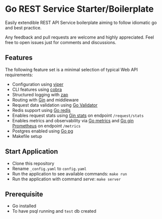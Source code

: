 # Go REST Service Starter/Boilerplate

Easily extendible REST API Service boilerplate aiming to follow idiomatic go and best practice.

Any feedback and pull requests are welcome and highly appreciated. Feel free to open issues just for comments and discussions.

## Features

The following feature set is a minimal selection of typical Web API requirements:

- Configuration using [viper](https://github.com/spf13/viper)
- CLI features using [cobra](https://github.com/spf13/cobra)
- Structured logging with [zap](https://github.com/uber-go/zap)
- Routing with [Gin](https://github.com/gin-gonic/gin) and middleware
- Request data validation using [Go Validator](https://github.com/go-playground/validator)
- Redis support using [Go redis](https://github.com/go-redis/redis/)
- Enables request stats using [Gin stats](https://github.com/semihalev/gin-stats) on endpoint `/request/stats`
- Enables metrics and observability via [Go metrics](https://github.com/rcrowley/go-metrics) and [Go gin Prometheus](https://github.com/zsais/go-gin-prometheus) on endpoint `/metrics`
- Postgres enabled using [Go pg](https://github.com/go-pg/pg)
- Makefile setup

## Start Application

- Clone this repository
- Rename `_config.yaml` to `config.yaml`
- Run the application to see available commands: `make run`
- Run the application with command _serve_: `make server`

## Prerequisite

- Go installed
- To have psql running and `test` db created